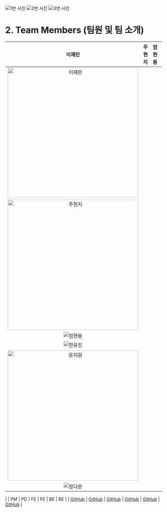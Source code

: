 ![1번 사진](https://github.com/user-attachments/assets/4a945c20-f73c-4814-9ae8-f99739cfb86d)
![2번 사진](https://github.com/user-attachments/assets/908db9fb-d299-4ee9-a51f-86fc5656b042)
![3번 사진](https://github.com/user-attachments/assets/4c10cf07-d9fd-4226-9b7d-f3d84e56d305)

# 2. Team Members (팀원 및 팀 소개)

| 이재민 | 주현지 | 엄현용 | 한유진 | 윤지원 | 정다운 |
|:------:|:------:|:------:|:------:|:------:|:------:|
| <img width="420" height="420" alt="이재민" src="https://github.com/user-attachments/assets/ea5790cb-28e5-490c-b492-c028b1368f3a" />
 | <img width="420" height="420" alt="주현지" src="https://github.com/user-attachments/assets/ef8b96bd-9c90-4171-b72a-d2fe19cec637" />
 | ![엄현용](https://github.com/user-attachments/assets/374318f4-7bab-4408-933b-5b88e6e34f5f)
 | ![한유진](https://github.com/user-attachments/assets/6827cde5-2b7e-4257-8d6f-47792464d717)
 | <img width="420" height="420" alt="윤지원" src="https://github.com/user-attachments/assets/66dbd89b-5c5f-4137-9bd2-7f923033dcf6" />
 | ![정다운](https://github.com/user-attachments/assets/642a6f6d-071a-4b4f-a465-63f91211147e)
 |
| PM | PD | FE | FE | BE | BE |
| [GitHub](https://github.com/lee-jaemmin) | [GitHub](https://github.com/hyeonji44) | [GitHub](https://github.com/ehy0414) | [GitHub](https://github.com/yummjin) | [GitHub](https://github.com/Jiwon-Yoon00) | [GitHub](https://github.com/wjdekdns1028) |
